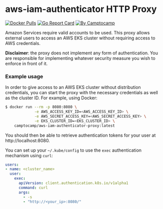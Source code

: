 aws-iam-authenticator HTTP Proxy
================================

[![Docker Pulls](https://img.shields.io/docker/pulls/camptocamp/aws-iam-authenticator-proxy.svg)](https://hub.docker.com/r/camptocamp/aws-iam-authenticator-proxy/)
[![Go Report Card](https://goreportcard.com/badge/github.com/camptocamp/aws-iam-authenticator-proxy)](https://goreportcard.com/report/github.com/camptocamp/aws-iam-authenticator-proxy)
[![By Camptocamp](https://img.shields.io/badge/by-camptocamp-fb7047.svg)](http://www.camptocamp.com)

Amazon Services require valid accounts to be used. This proxy allows external
users to access an AWS EKS cluster without requiring access to AWS credentials.

**Disclaimer**: the proxy does not implement any form of authentication. You are
responsible for implementing whatever security measure you wish to enforce in
front of it.


### Example usage

In order to give access to an AWS EKS cluster without distribution credentials,
you can start the proxy with the necessary credentials as well as the cluster ID. For example, using Docker:

```bash
$ docker run --rm -p 8080:8080 \
             -e AWS_ACCESS_KEY_ID=<AWS_ACCESS_KEY_ID> \
             -e AWS_SECRET_ACCESS_KEY=<AWS_SECRET_ACCESS_KEY> \
             -e EKS_CLUSTER_ID=<EKS_CLUSTER_ID> \
    camptocamp/aws-iam-authenticator-proxy:latest
```

You should then be able to retrieve authentication tokens for your user at
http://localhost:8080.

You can set up your `~/.kube/config` to use the `exec` authentication mechanism
using `curl`:

```yaml
users:
- name: <cluster_name>
  user:
    exec:
      apiVersion: client.authentication.k8s.io/v1alpha1
      command: curl
      args:
        - -s
        - "http://<your_ip>:8080/"
```
